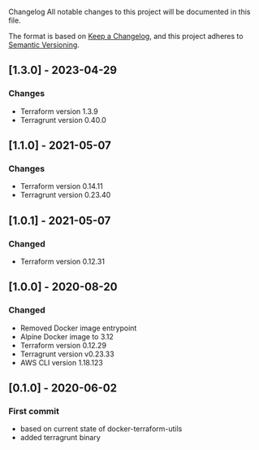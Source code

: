  Changelog
All notable changes to this project will be documented in this file.

The format is based on [Keep a Changelog](https://keepachangelog.com/en/1.0.0/),
and this project adheres to [Semantic Versioning](https://semver.org/spec/v2.0.0.html).

## [1.3.0] - 2023-04-29
### Changes
- Terraform version 1.3.9
- Terragrunt version 0.40.0

## [1.1.0] - 2021-05-07
### Changes
- Terraform version 0.14.11
- Terragrunt version 0.23.40

## [1.0.1] - 2021-05-07
### Changed
- Terraform version 0.12.31

## [1.0.0] - 2020-08-20
### Changed
- Removed Docker image entrypoint
- Alpine Docker image to 3.12
- Terraform version 0.12.29
- Terragrunt version v0.23.33
- AWS CLI version 1.18.123

## [0.1.0] - 2020-06-02
### First commit
- based on current state of docker-terraform-utils
- added terragrunt binary
